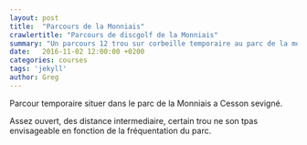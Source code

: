 ```yaml
---
layout: post
title:  "Parcours de la Monniais"
crawlertitle: "Parcours de discgolf de la Monniais"
summary: "Un parcours 12 trou sur corbeille temporaire au parc de la monniais a Cesson sevigner"
date:   2016-11-02 12:00:00 +0200
categories: courses
tags: 'jekyll'
author: Greg
---
```


Parcour temporaire situer dans le parc de la Monniais a Cesson sevigné.

Assez ouvert, des distance intermediaire, certain trou ne son tpas envisageable en fonction de la fréquentation du parc. 
